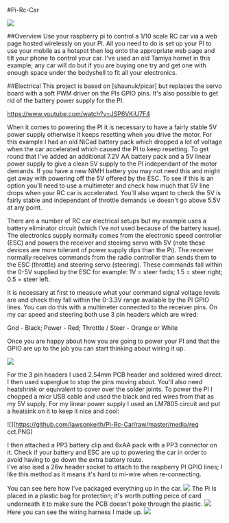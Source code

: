 #Pi-Rc-Car

![](https://github.com/lawsonkeith/Pi-Rc-Car/raw/master/media/DSC_0216.jpg)

##Overview
Use your raspberry pi to control a 1/10 scale RC car via a web page hosted wirelessly on your PI.  All you need to do is set up your PI to use your mobile as a hotspot then log onto the appropriate web page and tilt your phone to control your car.  I've used an old Tamiya hornet in this example; any car will do but if you are buying one try and get one with enough space under the bodyshell to fit all your electronics.

##Electrical
This project is based on [shaunuk/picar] but replaces the servo board with a soft PWM driver on the PIs GPIO pins.  It's also possible to get rid of the battery power supply for the PI.

https://www.youtube.com/watch?v=JSP6VKiU7F4

When it comes to powering the PI it is necessary to have a fairly stable 5V power supply otherwise it keeps resetting when you drive the motor.  For this example I had an old NiCad battery pack which dropped a lot of voltage when the car accelerated which caused the PI to keep resetting.  To get round that I've added an additional 7.2V AA battery pack and a 5V linear power supply to give a clean 5V supply to the PI independant of the motor demands.  If you have a new NiMH battery you may not need this and might get away with powering off the 5V offered by the ESC.  To see if this is an option you'll need to use a multimeter and check how much that 5V line drops when your RC car is accelerated.  You'll also wqant to check the 5V is fairly stable and independant of throttle demands i.e doesn't go above 5.5V at any point.

There are a number of RC car electrical setups but my example uses a battery eliminator circuit (which I've not used because of the battery issue).  The electronics supply normally comes from the electronic speed controller (ESC) and powers the receiver and steeirng servo with 5V (note these devices are more tolerant of power supply dips than the Pi).  The receiver normally receives commands from the radio controller than sends them to the ESC (throttle) and steering servo (steering).  These commands fall within the 0-5V supplied by the ESC for example: 1V = steer fwds; 1.5 = steer right; 0.5 = steer left.

It is necessary at first to measure what your command signal voltage levels are and check they fall within the 0-3.3V range available by the PI GPIO lines.  You can do this with a multimeter connected to the receiver pins.  On my car speed and steering both use 3 pin headers which are wired:

Gnd - Black;   Power - Red;    Throttle / Steer - Orange or White

Once you are happy about how you are going to power your PI and that the GPIO are up to the job you can start thinking about wiring it up.

![](https://github.com/lawsonkeith/Pi-Rc-Car/raw/master/media/picar_scematic.PNG)

For the 3 pin headers I used 2.54mm PCB header and soldered wired direct.  I then used superglue to stop the pins moving about.  You'll also need heatshrink or equivalent to cover over the solder joints.
To power the PI I chopped a micr USB cable and used the black and red wires from that as my 5V supply.
For my linear power supply I used an LM7805 circuit and put a heatsink on it to keep it nice and cool:

![](https://github.com/lawsonkeith/Pi-Rc-Car/raw/master/media/reg cct.PNG)

I then attached a PP3 battery clip and 6xAA pack with a PP3 connector on it.
Check if your battery and ESC are up to powering the car in order to avoid having to go down the extra battery route.  
I've also ised a 26w header socket to attach to the raspberry PI GPIO lines; I like this method as it means it's hard to mi-wire when re-connecting.

You can see here how I've packaged everything up in the car.
![](https://github.com/lawsonkeith/Pi-Rc-Car/raw/master/media/DSC_0219.jpg)
The Pi Is placed in a plastic bag for protection; it's worth putting peice of card underneath it to make sure the PCB doesn't poke through the plastic.
![](https://github.com/lawsonkeith/Pi-Rc-Car/raw/master/media/DSC_0220.jpg)
Here you can see the wiring harness I made up.
![](https://github.com/lawsonkeith/Pi-Rc-Car/raw/master/media/DSC_0221.jpg)
